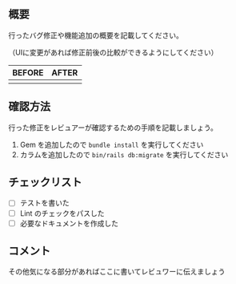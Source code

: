 ## 概要

行ったバグ修正や機能追加の概要を記載してください。

（UIに変更があれば修正前後の比較ができるようにしてください）

| BEFORE | AFTER |
|--------|-------|
|        |       |

## 確認方法

行った修正をレビュアーが確認するための手順を記載しましょう。

1. Gem を追加したので `bundle install` を実行してください
2. カラムを追加したので `bin/rails db:migrate` を実行してください

## チェックリスト

- [ ] テストを書いた
- [ ] Lint のチェックをパスした
- [ ] 必要なドキュメントを作成した

## コメント

その他気になる部分があればここに書いてレビュワーに伝えましょう
